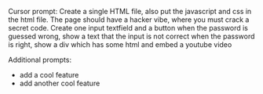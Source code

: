 Cursor prompt:
Create a single HTML file, also put the javascript and css in the html file.
The page should have a hacker vibe, where you must crack a secret code.
Create one input textfield and a button
when the password is guessed wrong, show a text that the input is not correct
when the password is right, show a div which has some html and embed a youtube video

Additional prompts:
- add a cool feature
- add another cool feature
